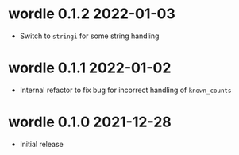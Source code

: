 # wordle 0.1.2  2022-01-03

* Switch to `stringi` for some string handling

# wordle 0.1.1  2022-01-02

* Internal refactor to fix bug for incorrect handling of `known_counts`

# wordle 0.1.0   2021-12-28

* Initial release
